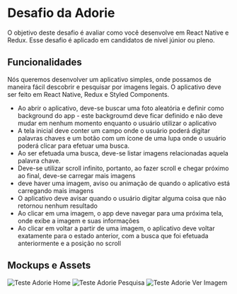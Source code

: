 # Desafio da Adorie
O objetivo deste desafio é avaliar como você desenvolve em React Native e Redux. Esse desafio é aplicado em candidatos de nível júnior ou pleno. 

## Funcionalidades
Nós queremos desenvolver um aplicativo simples, onde possamos de maneira fácil descobrir e pesquisar por imagens legais. O aplicativo deve ser feito em React Native, Redux e Styled Components. 

- Ao abrir o aplicativo, deve-se buscar uma foto aleatória e definir como background do app - este backgroumd deve ficar definido e não deve mudar em nenhum momento enquanto o usuário utilizar o aplicativo
- A tela inicial deve conter um campo onde o usuário poderá digitar palavras chaves e um botão com um ícone de uma lupa onde o usuário poderá clicar para efetuar uma busca.
- Ao ser efetuada uma busca, deve-se listar imagens relacionadas aquela palavra chave.
- Deve-se utilizar scroll infinito, portanto, ao fazer scroll e chegar próximo ao final, deve-se carregar mais imagens
- deve haver uma imagem, aviso ou animação de quando o aplicativo está carregando mais imagens
- O aplicativo deve avisar quando o usuário digitar alguma coisa que não retornou nenhum resultado
- Ao clicar em uma imagem, o app deve navegar para uma próxima tela, onde exibe a imagem e suas informações
- Ao clicar em voltar a partir de uma imagem, o aplicativo deve voltar exatamente para o estado anterior, com a busca que foi efetuada anteriormente e a posição no scroll

## Mockups e Assets
![Teste Adorie Home](https://loja.adorie.com.br/teste-adorie/teste-adorie-1.png)
![Teste Adorie Pesquisa](https://loja.adorie.com.br/teste-adorie/teste-adorie-2.png)
![Teste Adorie Ver Imagem](https://loja.adorie.com.br/teste-adorie/teste-adorie-3.png)
